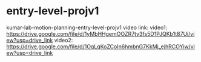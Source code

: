 # entry-level-projv1
kumar-lab-motion-planning-entry-level-projv1
video link:
video1: https://drive.google.com/file/d/1yMbHHgemOOZR7tv3fs5D1PJQKb1t87Ui/view?usp=drive_link
video2: https://drive.google.com/file/d/1OqLqKoZCoIn6hmbnG7KkMj_ejhRCOYiw/view?usp=drive_link
